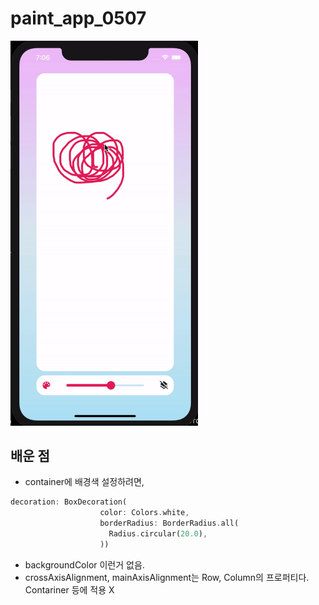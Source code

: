 # paint_app_0507

<div>
<img src="image/project1day1ui_0507.gif" width="300px">
</div>

## 배운 점

- container에 배경색 설정하려면,

```dart
decoration: BoxDecoration(
                    color: Colors.white,
                    borderRadius: BorderRadius.all(
                      Radius.circular(20.0),
                    ))
```

- backgroundColor 이런거 없음.
- crossAxisAlignment, mainAxisAlignment는 Row, Column의 프로퍼티다. Contariner 등에 적용 X
